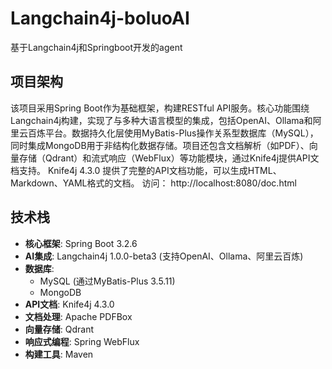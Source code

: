 # Langchain4j-boluoAI
基于Langchain4j和Springboot开发的agent

## 项目架构
该项目采用Spring Boot作为基础框架，构建RESTful API服务。核心功能围绕Langchain4j构建，实现了与多种大语言模型的集成，包括OpenAI、Ollama和阿里云百炼平台。数据持久化层使用MyBatis-Plus操作关系型数据库（MySQL），同时集成MongoDB用于非结构化数据存储。项目还包含文档解析（如PDF）、向量存储（Qdrant）和流式响应（WebFlux）等功能模块，通过Knife4j提供API文档支持。
Knife4j 4.3.0 提供了完整的API文档功能，可以生成HTML、Markdown、YAML格式的文档。
访问： http://localhost:8080/doc.html

## 技术栈
- **核心框架**: Spring Boot 3.2.6
- **AI集成**: Langchain4j 1.0.0-beta3 (支持OpenAI、Ollama、阿里云百炼)
- **数据库**: 
  - MySQL (通过MyBatis-Plus 3.5.11)
  - MongoDB
- **API文档**: Knife4j 4.3.0
- **文档处理**: Apache PDFBox
- **向量存储**: Qdrant
- **响应式编程**: Spring WebFlux
- **构建工具**: Maven

